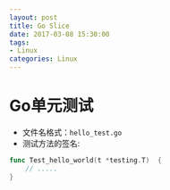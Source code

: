 ```yaml
---
layout: post
title: Go Slice
date: 2017-03-08 15:30:00
tags:
- Linux
categories: Linux
---
```


# Go单元测试

* 文件名格式：`hello_test.go`
* 测试方法的签名:
```go
func Test_hello_world(t *testing.T)  {
    // .....
}
```
